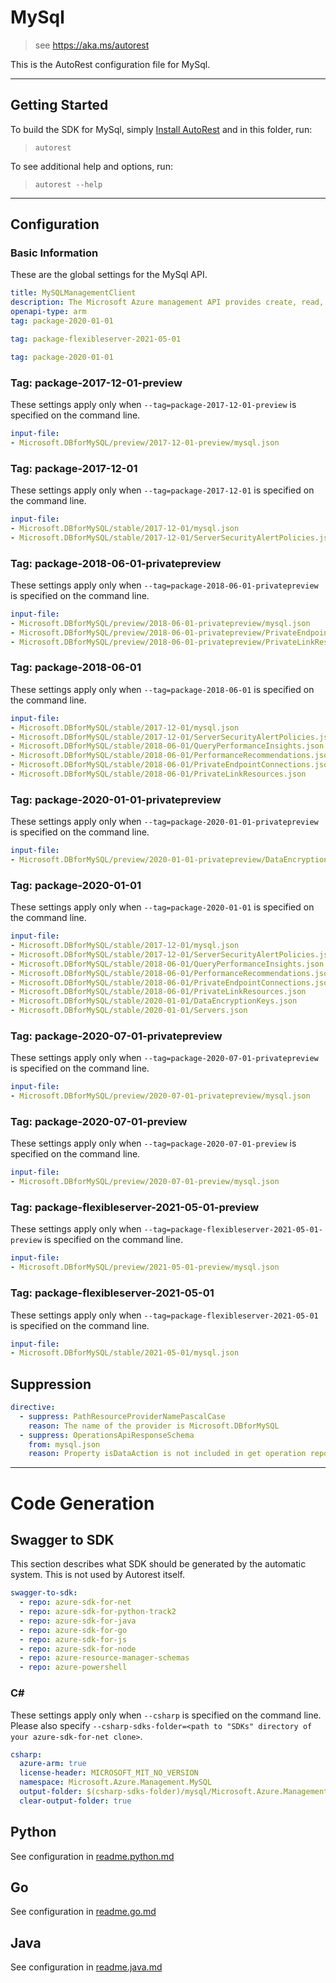 # MySql

> see https://aka.ms/autorest

This is the AutoRest configuration file for MySql.



---
## Getting Started
To build the SDK for MySql, simply [Install AutoRest](https://aka.ms/autorest/install) and in this folder, run:

> `autorest`

To see additional help and options, run:

> `autorest --help`
---

## Configuration



### Basic Information
These are the global settings for the MySql API.

``` yaml
title: MySQLManagementClient
description: The Microsoft Azure management API provides create, read, update, and delete functionality for Azure MySQL resources including servers, databases, firewall rules, VNET rules, log files and configurations with new business model.
openapi-type: arm
tag: package-2020-01-01
```

``` yaml $(package-flexibleservers)
tag: package-flexibleserver-2021-05-01
```

``` yaml $(package-singleservers)
tag: package-2020-01-01
```

### Tag: package-2017-12-01-preview

These settings apply only when `--tag=package-2017-12-01-preview` is specified on the command line.

``` yaml $(tag) == 'package-2017-12-01-preview'
input-file:
- Microsoft.DBforMySQL/preview/2017-12-01-preview/mysql.json
```


### Tag: package-2017-12-01

These settings apply only when `--tag=package-2017-12-01` is specified on the command line.

``` yaml $(tag) == 'package-2017-12-01'
input-file:
- Microsoft.DBforMySQL/stable/2017-12-01/mysql.json
- Microsoft.DBforMySQL/stable/2017-12-01/ServerSecurityAlertPolicies.json
```


### Tag: package-2018-06-01-privatepreview

These settings apply only when `--tag=package-2018-06-01-privatepreview` is specified on the command line.

``` yaml $(tag) == 'package-2018-06-01-privatepreview'
input-file:
- Microsoft.DBforMySQL/preview/2018-06-01-privatepreview/mysql.json
- Microsoft.DBforMySQL/preview/2018-06-01-privatepreview/PrivateEndpointConnections.json
- Microsoft.DBforMySQL/preview/2018-06-01-privatepreview/PrivateLinkResources.json
```


### Tag: package-2018-06-01

These settings apply only when `--tag=package-2018-06-01` is specified on the command line.

``` yaml $(tag) == 'package-2018-06-01'
input-file:
- Microsoft.DBforMySQL/stable/2017-12-01/mysql.json
- Microsoft.DBforMySQL/stable/2017-12-01/ServerSecurityAlertPolicies.json
- Microsoft.DBforMySQL/stable/2018-06-01/QueryPerformanceInsights.json
- Microsoft.DBforMySQL/stable/2018-06-01/PerformanceRecommendations.json
- Microsoft.DBforMySQL/stable/2018-06-01/PrivateEndpointConnections.json
- Microsoft.DBforMySQL/stable/2018-06-01/PrivateLinkResources.json
```


### Tag: package-2020-01-01-privatepreview

These settings apply only when `--tag=package-2020-01-01-privatepreview` is specified on the command line.

``` yaml $(tag) == 'package-2020-01-01-privatepreview'
input-file:
- Microsoft.DBforMySQL/preview/2020-01-01-privatepreview/DataEncryptionKeys.json
```

### Tag: package-2020-01-01

These settings apply only when `--tag=package-2020-01-01` is specified on the command line.

``` yaml $(tag) == 'package-2020-01-01'
input-file:
- Microsoft.DBforMySQL/stable/2017-12-01/mysql.json
- Microsoft.DBforMySQL/stable/2017-12-01/ServerSecurityAlertPolicies.json
- Microsoft.DBforMySQL/stable/2018-06-01/QueryPerformanceInsights.json
- Microsoft.DBforMySQL/stable/2018-06-01/PerformanceRecommendations.json
- Microsoft.DBforMySQL/stable/2018-06-01/PrivateEndpointConnections.json
- Microsoft.DBforMySQL/stable/2018-06-01/PrivateLinkResources.json
- Microsoft.DBforMySQL/stable/2020-01-01/DataEncryptionKeys.json
- Microsoft.DBforMySQL/stable/2020-01-01/Servers.json
```

### Tag: package-2020-07-01-privatepreview

These settings apply only when `--tag=package-2020-07-01-privatepreview` is specified on the command line.

``` yaml $(tag) == 'package-2020-07-01-privatepreview'
input-file:
- Microsoft.DBforMySQL/preview/2020-07-01-privatepreview/mysql.json
```

### Tag: package-2020-07-01-preview

These settings apply only when `--tag=package-2020-07-01-preview` is specified on the command line.

``` yaml $(tag) == 'package-2020-07-01-preview'
input-file:
- Microsoft.DBforMySQL/preview/2020-07-01-preview/mysql.json
```

### Tag: package-flexibleserver-2021-05-01-preview

These settings apply only when `--tag=package-flexibleserver-2021-05-01-preview` is specified on the command line.

``` yaml $(tag) == 'package-flexibleserver-2021-05-01-preview'
input-file:
- Microsoft.DBforMySQL/preview/2021-05-01-preview/mysql.json
```

### Tag: package-flexibleserver-2021-05-01

These settings apply only when `--tag=package-flexibleserver-2021-05-01` is specified on the command line.

``` yaml $(tag) == 'package-flexibleserver-2021-05-01'
input-file:
- Microsoft.DBforMySQL/stable/2021-05-01/mysql.json
```

## Suppression
``` yaml
directive:
  - suppress: PathResourceProviderNamePascalCase
    reason: The name of the provider is Microsoft.DBforMySQL
  - suppress: OperationsApiResponseSchema
    from: mysql.json
    reason: Property isDataAction is not included in get operation reponse body
```

---
# Code Generation


## Swagger to SDK

This section describes what SDK should be generated by the automatic system.
This is not used by Autorest itself.

``` yaml $(swagger-to-sdk)
swagger-to-sdk:
  - repo: azure-sdk-for-net
  - repo: azure-sdk-for-python-track2
  - repo: azure-sdk-for-java
  - repo: azure-sdk-for-go
  - repo: azure-sdk-for-js
  - repo: azure-sdk-for-node
  - repo: azure-resource-manager-schemas
  - repo: azure-powershell
```


### C#

These settings apply only when `--csharp` is specified on the command line.
Please also specify `--csharp-sdks-folder=<path to "SDKs" directory of your azure-sdk-for-net clone>`.

``` yaml $(csharp)
csharp:
  azure-arm: true
  license-header: MICROSOFT_MIT_NO_VERSION
  namespace: Microsoft.Azure.Management.MySQL
  output-folder: $(csharp-sdks-folder)/mysql/Microsoft.Azure.Management.MySQL/src/mysql/Generated
  clear-output-folder: true
```

## Python

See configuration in [readme.python.md](./readme.python.md)

## Go

See configuration in [readme.go.md](./readme.go.md)

## Java

See configuration in [readme.java.md](./readme.java.md)



